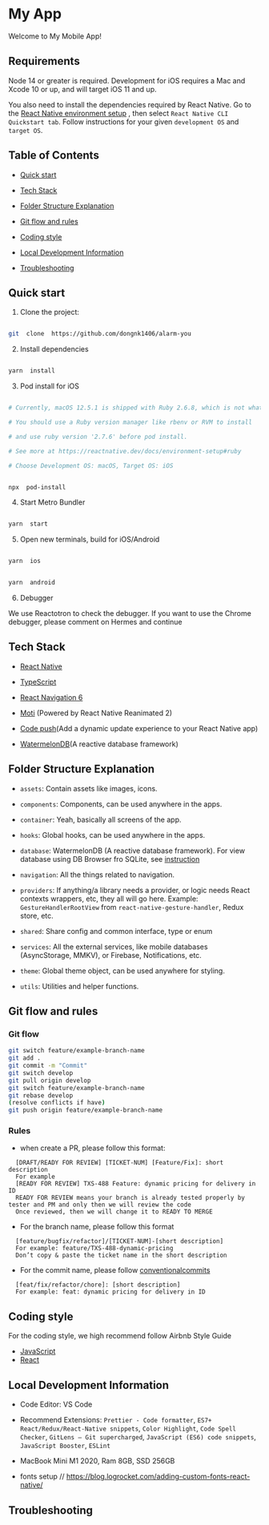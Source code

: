 # My App

Welcome to My Mobile App!

## Requirements

Node 14 or greater is required. Development for iOS requires a Mac and Xcode 10 or up, and will target iOS 11 and up.

You also need to install the dependencies required by React Native.
Go to the [React Native environment setup](https://reactnative.dev/docs/environment-setup) , then select `React Native CLI Quickstart tab`. Follow instructions for your given `development OS` and `target OS`.

## Table of Contents

- [Quick start](#quick-start)

- [Tech Stack](#tech-stack)

- [Folder Structure Explanation](#folder-structure-explanation)

- [Git flow and rules](#git-flow-and-rules)

- [Coding style](#coding-style)

- [Local Development Information](#local-development-information)

- [Troubleshooting](#troubleshooting)

## Quick start

1. Clone the project:

```bash

git  clone  https://github.com/dongnk1406/alarm-you

```

2. Install dependencies

```bash

yarn  install

```

3. Pod install for iOS

```bash

# Currently, macOS 12.5.1 is shipped with Ruby 2.6.8, which is not what is required by React Native.

# You should use a Ruby version manager like rbenv or RVM to install

# and use ruby version '2.7.6' before pod install.

# See more at https://reactnative.dev/docs/environment-setup#ruby

# Choose Development OS: macOS, Target OS: iOS


npx  pod-install

```

4. Start Metro Bundler

```bash

yarn  start

```

5. Open new terminals, build for iOS/Android

```bash

yarn  ios

```

```bash

yarn  android

```

6. Debugger

We use Reactotron to check the debugger. If you want to use the Chrome debugger, please comment on Hermes and continue

## Tech Stack

- [React Native](reactnative.dev/docs/getting-started)

- [TypeScript](typescriptlang.org/docs/handbook/typescript-from-scratch.html)

- [React Navigation 6](reactnavigation.org/docs/getting-started/)

- [Moti](moti.fyi/) (Powered by React Native Reanimated 2)

- [Code push](https://learn.microsoft.com/en-us/appcenter/distribution/codepush/rn-get-started)(Add a dynamic update experience to your React Native app)

- [WatermelonDB](https://watermelondb.dev/docs)(A reactive database framework)

## Folder Structure Explanation

- `assets`: Contain assets like images, icons.

- `components`: Components, can be used anywhere in the apps.

- `container`: Yeah, basically all screens of the app.

- `hooks`: Global hooks, can be used anywhere in the apps.

- `database`: WatermelonDB (A reactive database framework). For view database using DB Browser fro SQLite, see [instruction](https://github.com/Nozbe/WatermelonDB/issues/105#issuecomment-453815987)

- `navigation`: All the things related to navigation.

- `providers`: If anything/a library needs a provider, or logic needs React contexts wrappers, etc, they all will go here. Example: `GestureHandlerRootView` from `react-native-gesture-handler`, Redux store, etc.

- `shared`: Share config and common interface, type or enum

- `services`: All the external services, like mobile databases (AsyncStorage, MMKV), or Firebase, Notifications, etc.

- `theme`: Global theme object, can be used anywhere for styling.

- `utils`: Utilities and helper functions.

## Git flow and rules

### Git flow

```bash
git switch feature/example-branch-name
git add .
git commit -m "Commit"
git switch develop
git pull origin develop
git switch feature/example-branch-name
git rebase develop
(resolve conflicts if have)
git push origin feature/example-branch-name
```

### Rules

- when create a PR, please follow this format:

```text
  [DRAFT/READY FOR REVIEW] [TICKET-NUM] [Feature/Fix]: short description
  For example
  [READY FOR REVIEW] TXS-488 Feature: dynamic pricing for delivery in ID
  READY FOR REVIEW means your branch is already tested properly by tester and PM and only then we will review the code
  Once reviewed, then we will change it to READY TO MERGE
```

- For the branch name, please follow this format

```text
  [feature/bugfix/refactor]/[TICKET-NUM]-[short description]
  For example: feature/TXS-488-dynamic-pricing
  Don’t copy & paste the ticket name in the short description
```

- For the commit name, please follow [conventionalcommits](https://www.conventionalcommits.org/en/v1.0.0/)

```text
  [feat/fix/refactor/chore]: [short description]
  For example: feat: dynamic pricing for delivery in ID
```

## Coding style

For the coding style, we high recommend follow Airbnb Style Guide

- [JavaScript](https://github.com/airbnb/javascript)
- [React](https://airbnb.io/javascript/react/)

## Local Development Information

- Code Editor: VS Code

- Recommend Extensions: `Prettier - Code formatter`, `ES7+ React/Redux/React-Native snippets`, `Color Highlight`, `Code Spell Checker`, `GitLens — Git supercharged`, `JavaScript (ES6) code snippets`, `JavaScript Booster`, `ESLint`

- MacBook Mini M1 2020, Ram 8GB, SSD 256GB

- fonts setup // https://blog.logrocket.com/adding-custom-fonts-react-native/

## Troubleshooting
